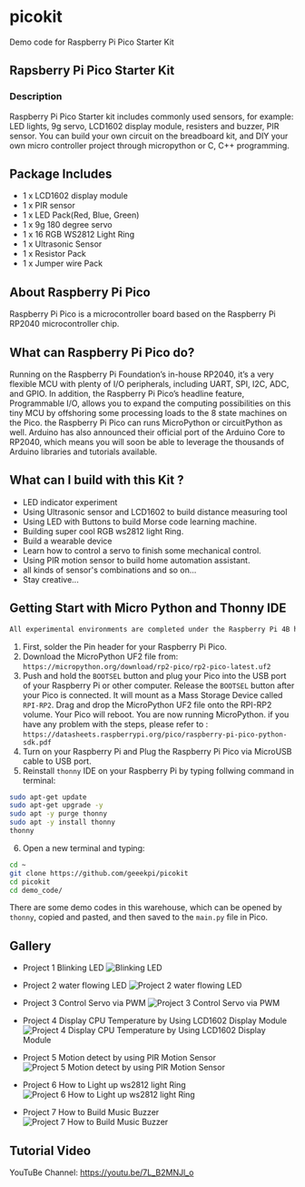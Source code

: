 # picokit
Demo code for Raspberry Pi Pico Starter Kit 
## Rapsberry Pi Pico Starter Kit
### Description
Raspberry Pi Pico Starter kit includes commonly used sensors, for example: LED lights, 9g servo, LCD1602 display module, resisters and buzzer, PIR sensor.
You can build your own circuit on the breadboard kit, and DIY your own micro controller project through micropython or C, C++ programming.
## Package Includes
*  1 x LCD1602 display module 
*  1 x PIR sensor
*  1 x LED Pack(Red, Blue, Green)
*  1 x 9g 180 degree servo 
*  1 x 16 RGB WS2812 Light Ring 
*  1 x Ultrasonic Sensor
*  1 x Resistor Pack
*  1 x Jumper wire Pack
## About Raspberry Pi Pico
Raspberry Pi Pico is a microcontroller board based on the Raspberry Pi RP2040 microcontroller chip.
## What can Raspberry Pi Pico do?
Running on the Raspberry Pi Foundation’s in-house RP2040, it’s a very flexible MCU with plenty of I/O peripherals, including UART, SPI, I2C, ADC, and GPIO.
In addition, the Raspberry Pi Pico’s headline feature, Programmable I/O, allows you to expand the computing possibilities on this tiny MCU by offshoring some processing loads to the 8 state machines on the Pico.
the Raspberry Pi Pico  can runs MicroPython or circuitPython as well.
Arduino has also announced their official port of the Arduino Core to RP2040, which means you will soon be able to leverage the thousands of Arduino libraries and tutorials available.
## What can I build with this Kit ?
*  LED indicator experiment 
*  Using Ultrasonic sensor and LCD1602 to build distance measuring tool
*  Using LED with Buttons to build  Morse code learning machine.
*  Building super cool RGB ws2812 light Ring.
*  Build a wearable device
*  Learn how to control a servo to finish some mechanical control.
*  Using PIR motion sensor to build home automation assistant.
*  all kinds of sensor's combinations and so on...
*  Stay creative...
## Getting Start with Micro Python and Thonny IDE
```bash
All experimental environments are completed under the Raspberry Pi 4B hardware device and Raspberry Pi OS system. It will be very convenient if you use Raspberry Pi to perform the following operations.
```
1.  First, solder the Pin header for your Raspberry Pi Pico.
2.  Download the MicroPython UF2 file from: `https://micropython.org/download/rp2-pico/rp2-pico-latest.uf2`
3. Push and hold the `BOOTSEL` button and plug your Pico into the USB port of your Raspberry Pi or other computer. Release the `BOOTSEL` button after your Pico is connected.
It will mount as a Mass Storage Device called `RPI-RP2`.
Drag and drop the MicroPython UF2 file onto the RPI-RP2 volume. Your Pico will reboot. You are now running MicroPython.
if you have any problem with the steps, please refer to : `https://datasheets.raspberrypi.org/pico/raspberry-pi-pico-python-sdk.pdf`
4. Turn on your Raspberry Pi and Plug the Raspberry Pi Pico via MicroUSB cable to USB port.
5. Reinstall `thonny` IDE on your Raspberry Pi by typing follwing command in terminal:
```bash
sudo apt-get update 
sudo apt-get upgrade -y 
sudo apt -y purge thonny
sudo apt -y install thonny
thonny
```
6. Open a new terminal and typing:
```bash
cd ~
git clone https://github.com/geeekpi/picokit
cd picokit 
cd demo_code/
```
There are some demo codes in this warehouse, which can be opened by `thonny`, copied and pasted, and then saved to the `main.py` file in Pico. 
## Gallery 
* Project 1 Blinking LED
![Blinking LED](https://raw.githubusercontent.com/geeekpi/picokit/main/images/Project%201%20Blinking%20LED.png)

* Project 2 water flowing LED
![Project 2 water flowing LED](https://raw.githubusercontent.com/geeekpi/picokit/main/images/Project%202%20water%20flowing%20LED.png)

* Project 3 Control Servo via PWM 
![Project 3 Control Servo via PWM](https://raw.githubusercontent.com/geeekpi/picokit/main/images/Project%203%20Control%20Servo%20via%20PWM.png)

* Project 4 Display CPU Temperature by Using LCD1602 Display Module
![Project 4 Display CPU Temperature by Using LCD1602 Display Module](https://raw.githubusercontent.com/geeekpi/picokit/main/images/Project%204%20Display%20CPU%20Temperature%20by%20Using%20LCD1602%20Display%20Module.png)

* Project 5 Motion detect by using PIR Motion Sensor
![Project 5 Motion detect by using PIR Motion Sensor](https://raw.githubusercontent.com/geeekpi/picokit/main/images/Project%205%20Motion%20detect%20by%20using%20PIR%20Motion%20Sensor.png)

* Project 6 How to Light up ws2812 light Ring 
![Project 6 How to Light up ws2812 light Ring](https://raw.githubusercontent.com/geeekpi/picokit/main/images/Project%206%20How%20to%20Light%20up%20WS2812%20Light%20Ring.png)

* Project 7 How to Build Music Buzzer 
![Project 7 How to Build Music Buzzer](https://raw.githubusercontent.com/geeekpi/picokit/main/images/Project%207%20Music%20Buzzer.png)
## Tutorial Video
YouTuBe Channel: https://youtu.be/7L_B2MNJl_o
